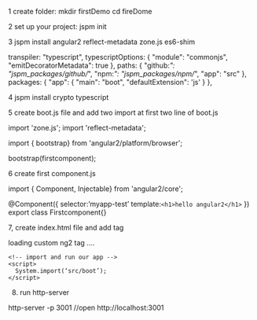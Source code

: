 1 create folder:
        mkdir firstDemo
        cd fireDome

2     set up your project:    jspm init

3  jspm install angular2 reflect-metadata zone.js es6-shim

transpiler: "typescript",
  typescriptOptions: {
    "module": "commonjs",
    "emitDecoratorMetadata": true
  },
	paths: {
    		"github:*": "jspm_packages/github/*",
    		"npm:*": "jspm_packages/npm/*",
    		"app": "src"
  	},
  	packages: {
    		"app": {
     	 "main": "boot",
      	"defaultExtension": 'js'
    		}
  	},


4 jspm install crypto typescript

5 create boot.js file and add two import at first two line of boot.js

import 'zone.js';
import 'reflect-metadata';

import { bootstrap} from 'angular2/platform/browser';

bootstrap(firstcomponent);

6 create first component.js

import { Component, Injectable} from 'angular2/core';

@Component({
     selector:’myapp-test’
	template:`<h1>hello angular2</h1>`
})
export class Firstcomponent{}

7, create index.html file and add tag <myapp-test></myapp-test>

<html>
<head>
    <title>Hello ng2</title>
    <!-- systemJS loader and config -->
    <script src="jspm_packages/system.js"></script>
    <script src="config.js"></script>
</head>
<body>
    <!-- our angular2 component -->
    <myapp-test> loading custom ng2 tag ….</myapp-test>

    <!-- import and run our app -->
    <script>
      System.import(‘src/boot’);
    </script>
</body>
</html>


8. run http-server

http-server -p 3001
//open http://localhost:3001